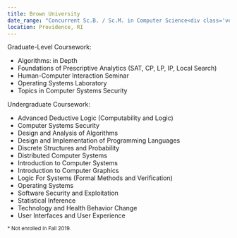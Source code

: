 ```yaml
---
title: Brown University
date_range: "Concurrent Sc.B. / Sc.M. in Computer Science<div class='vertical-spacer spacer-tiny'></div>September 2017 - May 2022<sup> *</sup>"
location: Providence, RI
---
```


<span class="text-underline">Graduate-Level Coursework:</span>

* Algorithms: in Depth
* Foundations of Prescriptive Analytics (SAT, CP, LP, IP, Local Search)
* Human-Computer Interaction Seminar
* Operating Systems Laboratory
* Topics in Computer Systems Security

<span class="text-underline">Undergraduate Coursework:</span>

* Advanced Deductive Logic (Computability and Logic)
* Computer Systems Security
* Design and Analysis of Algorithms
* Design and Implementation of Programming Languages
* Discrete Structures and Probability
* Distributed Computer Systems
* Introduction to Computer Systems
* Introduction to Computer Graphics
* Logic For Systems (Formal Methods and Verification)
* Operating Systems
* Software Security and Exploitation
* Statistical Inference
* Technology and Health Behavior Change
* User Interfaces and User Experience

<sup>* Not enrolled in Fall 2019.</sup>
